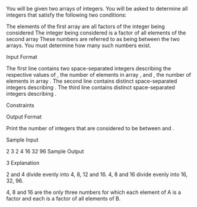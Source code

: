You will be given two arrays of integers. You will be asked to determine all integers that satisfy the following two conditions:

The elements of the first array are all factors of the integer being considered
The integer being considered is a factor of all elements of the second array
These numbers are referred to as being between the two arrays. You must determine how many such numbers exist.

Input Format

The first line contains two space-separated integers describing the respective values of , the number of elements in array , and , the number of elements in array . 
The second line contains  distinct space-separated integers describing . 
The third line contains  distinct space-separated integers describing .

Constraints

Output Format

Print the number of integers that are considered to be between  and .

Sample Input

2 3
2 4
16 32 96
Sample Output

3
Explanation

2 and 4 divide evenly into 4, 8, 12 and 16. 
4, 8 and 16 divide evenly into 16, 32, 96.

4, 8 and 16 are the only three numbers for which each element of A is a factor and each is a factor of all elements of B.